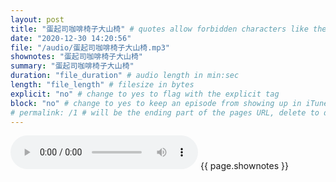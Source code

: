 ```yaml
---
layout: post
title: "蛋起司咖啡椅子大山椅" # quotes allow forbidden characters like the colon
date: "2020-12-30 14:20:56"
file: "/audio/蛋起司咖啡椅子大山椅.mp3"
shownotes: "蛋起司咖啡椅子大山椅"
summary: "蛋起司咖啡椅子大山椅"
duration: "file_duration" # audio length in min:sec
length: "file_length" # filesize in bytes
explicit: "no" # change to yes to flag with the explicit tag
block: "no" # change to yes to keep an episode from showing up in iTunes
# permalink: /1 # will be the ending part of the pages URL, delete to default to the title
---
```


<audio controls>
<source src="{{site.url}}{{site.baseurl}}{{ page.file }}" type="audio/x-mp3">
Your browser does not support the audio element.
</audio>
{{ page.shownotes }}
